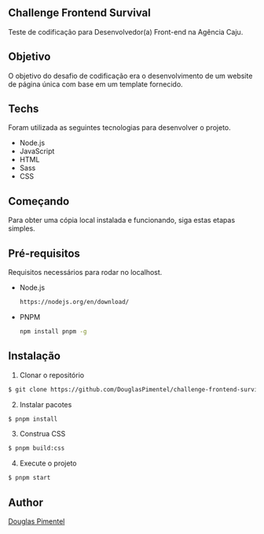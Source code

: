 ## Challenge Frontend Survival

Teste de codificação para Desenvolvedor(a) Front-end na Agência Caju.

## Objetivo

O objetivo do desafio de codificação era o desenvolvimento de um website de página única com base em um template fornecido.

## Techs

Foram utilizada as seguintes tecnologias para desenvolver o projeto.

- Node.js
- JavaScript
- HTML
- Sass
- CSS

## Começando

Para obter uma cópia local instalada e funcionando, siga estas etapas simples.

## Pré-requisitos

Requisitos necessários para rodar no localhost.

- Node.js

  ```sh
  https://nodejs.org/en/download/
  ```

- PNPM

  ```sh
  npm install pnpm -g
  ```

## Instalação

1. Clonar o repositório

```bash
$ git clone https://github.com/DouglasPimentel/challenge-frontend-survival.git
```

2. Instalar pacotes

```bash
$ pnpm install
```

3. Construa CSS

```bash
$ pnpm build:css
```

4. Execute o projeto

```bash
$ pnpm start
```

## Author

[Douglas Pimentel](https://twitter.com/doug_pimentel)